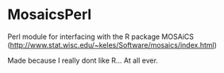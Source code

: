 MosaicsPerl
===========

Perl module for interfacing with the R package MOSAiCS (http://www.stat.wisc.edu/~keles/Software/mosaics/index.html)

Made because I really dont like R... At all
ever.
